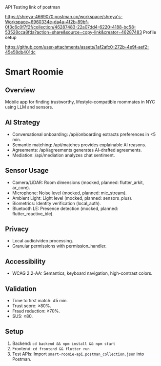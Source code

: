
API Testing link of postman 

https://shreya-4669070.postman.co/workspace/shreya's-Workspace~6960334e-da4a-4f2b-89bf-0f3c6c0f7f2f/collection/46287483-22a07dd4-6220-4188-bc58-53528cca8fda?action=share&source=copy-link&creator=46287483
Profile setup


https://github.com/user-attachments/assets/1af2afc0-272b-4e9f-aef2-45e58db401dc



# Smart Roomie
## Overview
Mobile app for finding trustworthy, lifestyle-compatible roommates in NYC using LLM and sensors.

## AI Strategy
- Conversational onboarding: /api/onboarding extracts preferences in <5 min.
- Semantic matching: /api/matches provides explainable AI reasons.
- Agreements: /api/agreements generates AI-drafted agreements.
- Mediation: /api/mediation analyzes chat sentiment.

## Sensor Usage
- Camera/LiDAR: Room dimensions (mocked, planned: flutter_arkit, ar_core).
- Microphone: Noise level (mocked, planned: mic_stream).
- Ambient Light: Light level (mocked, planned: sensors_plus).
- Biometrics: Identity verification (local_auth).
- Bluetooth LE: Presence detection (mocked, planned: flutter_reactive_ble).

## Privacy
- Local audio/video processing.
- Granular permissions with permission_handler.

## Accessibility
- WCAG 2.2-AA: Semantics, keyboard navigation, high-contrast colors.

## Validation
- Time to first match: ≤5 min.
- Trust score: ≥80%.
- Fraud reduction: ≥70%.
- SUS: ≥80.

## Setup
1. Backend: `cd backend && npm install && npm start`
2. Frontend: `cd frontend && flutter run`
3. Test APIs: Import `smart-roomie-api.postman_collection.json` into Postman.

